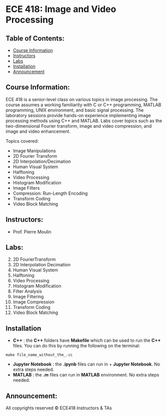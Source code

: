 # ECE 418: Image and Video Processing


## Table of Contents:

* [Course Information](#course-information)
* [Instructors](#instructors)
* [Labs](#labs)
* [Installation](#installation)
* [Announcement](#announcement)


## Course Information:
ECE 418 is a senior-level class on various topics in image processing. The course assumes a working familiarity with C or C++ programming, MATLAB programming, UNIX environment, and basic signal processing.
The laboratory sessions provide hands-on experience implementing image processing methods using C++ and MATLAB. Labs cover topics such as the two-dimensional Fourier transform, image and video compression, and image and video enhancement.

Topics covered:

- Image Manipulations
- 2D Fourier Transform
- 2D Interpolation/Decimation
- Human Visual System
- Halftoning
- Video Processing
- Histogram Modification
- Image Filters
- Compression: Run-Length Encoding
- Transform Coding
- Video Block Matching


## Instructors:
- Prof. Pierre Moulin

## Labs:

2. 2D FourierTransform
3. 2D Interpolation Decimation
4. Human Visual System
5. Halftoning
6. Video Processing
7. Histogram Modification
8. Filter Analysis
9. Image Filtering
10. Image Compression
11. Transform Coding
12. Video Block Matching

## Installation

+ **C++** : the **C++** folders have **Makefile** which can be used to run the **C++** files. You can do this by running the following on the terminal:
```
make file_name_without_the_.cc
```
+ **Jupyter Notebook** : the **.ipynb** files can run in + **Jupyter Notebook**. No extra steps needed.
+ **MATLAB** : the **.m** files can run in **MATLAB** environment. No extra steps needed.


## Announcement:
All copyrights reserved © ECE418 Instructors & TAs